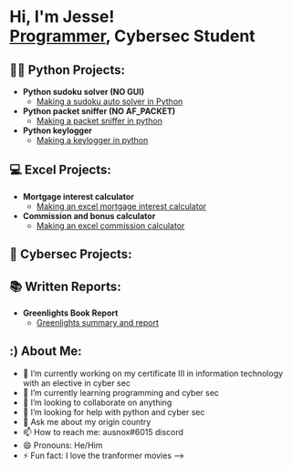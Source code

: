 <h1>Hi, I'm Jesse! <br/><a href="https://github.com/jessevanwyk1">Programmer</a>, <a>Cybersec Student</a>

<h2>👨‍💻 Python Projects:</h2>

- <b>Python sudoku solver (NO GUI)</b>
  - [Making a sudoku auto solver in Python](https://github.com/jessevanwyk1/SudokuSolve-NO-GUI-)
- <b>Python packet sniffer (NO AF_PACKET)</b>
  - [Making a packet sniffer in python](https://github.com/jessevanwyk1/PythonSniffer-NO-AFPACKET-)
- <b>Python keylogger</b>
  - [Making a keylogger in python](https://github.com/jessevanwyk1/Python-keylogger)
  
<h2>💻 Excel Projects:</h2>
  
- <b>Mortgage interest calculator</b>
  - [Making an excel mortgage interest calculator](https://github.com/jessevanwyk1/Excel-mortgage-calc)
- <b>Commission and bonus calculator</b>
  - [Making an excel commission calculator](https://github.com/jessevanwyk1/Excel-Commission-Calculator)
  
<h2>👾 Cybersec Projects:</h2>
  
<h2>📚 Written Reports:</h2>
  
- <b>Greenlights Book Report</b>
  - [Greenlights summary and report](https://github.com/jessevanwyk1/Greenlights-Report)
  
<h2>:) About Me:</h2>

- 🔭 I’m currently working on my certificate III in information technology with an elective in cyber sec
- 🌱 I’m currently learning programming and cyber sec
- 👯 I’m looking to collaborate on anything
- 🤔 I’m looking for help with python and cyber sec
- 💬 Ask me about my origin country
- 📫 How to reach me: ausnox#6015 discord
- 😄 Pronouns: He/Him
- ⚡ Fun fact: I love the tranformer movies
-->
